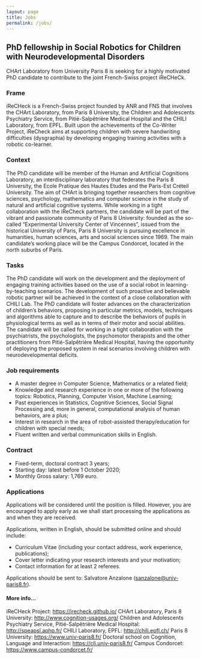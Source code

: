 ```yaml
---
layout: page
title: Jobs
permalink: /jobs/
---
```



## PhD fellowship in Social Robotics for Children with Neurodevelopmental Disorders
CHArt Laboratory from University Paris 8 is seeking for a highly motivated PhD candidate to contribute to the joint French-Swiss project iReCHeCk.

### Frame
iReCHeck is a French-Swiss project founded by ANR and FNS that involves the CHArt Laboratory, from Paris 8 University, the Children and Adolescents Psychiatry Service, from Pitié-Salpêtrière Medical Hospital and the CHILI Laboratory, from EPFL. Built upon the achievements of the Co-Writer Project, iReCheck aims at supporting children with severe handwriting difficulties (dysgraphia) by developing engaging training activities with a robotic co-learner.

### Context 
The PhD candidate will be member of the Human and Artificial Cognitions Laboratory, an interdisciplinary laboratory that federates the Paris 8 University, the Ecole Pratique des Hautes Etudes and the Paris-Est Créteil University. The aim of CHArt is bringing together researchers from cognitive sciences, psychology, mathematics and computer science in the study of natural and artificial cognitive systems.
While working in a tight collaboration with the iReCheck partners, the candidate will be part of the vibrant and passionate community of Paris 8 University: founded as the so-called “Experimental University Center of Vincennes”, issued from the historical University of Paris, Paris 8 University is pursuing excellence in humanities, human sciences, arts and social sciences since 1969. The main candidate’s working place will be the Campus Condorcet, located in the north suburbs of Paris.

### Tasks
The PhD candidate will work on the development and the deployment of engaging training activities based on the use of a social robot in learning-by-teaching scenarios. The development of such proactive and believable robotic partner will be achieved in the context of a close collaboration with CHILI Lab.
The PhD candidate will foster advances on the characterization of children’s behaviors, proposing in particular metrics, models, techniques and algorithms able to capture and to describe the behaviors of pupils in physiological terms as well as in terms of their motor and social abilities. 
The candidate will be called for working in a tight collaboration with the psychiatrists, the psychologists, the psychomotor therapists and the other practitioners from Pitié-Salpêtrière Medical Hospital, having the opportunity of deploying the proposed system in real scenarios involving children with neurodevelopmental deficits.

### Job requirements
* A master degree in Computer Science, Mathematics or a related field;
* Knowledge and research experience in one or more of the following topics: Robotics, Planning, Computer Vision, Machine Learning;
* Past experiences in Statistics, Cognitive Sciences, Social Signal Processing and, more in general, computational analysis of human behaviors, are a plus;
* Interest in research in the area of robot-assisted therapy/education for children with special needs;
* Fluent written and verbal communication skills in English.

### Contract
* Fixed-term, doctoral contract 3 years;
* Starting day: latest before 1 October 2020;
* Monthly Gross salary: 1,769 euro.

### Applications
Applications will be considered until the position is filled. However, you are encouraged to apply early as we shall start processing the applications as and when they are received.

Applications, written in English, should be submitted online and should include:
* Curriculum Vitae (including your contact address, work experience, publications);
* Cover letter indicating your research interests and your motivation;
* Contact information for at least 2 referees.

Applications should be sent to: Salvatore Anzalone (sanzalone@univ-paris8.fr).

#### More info...
iReCHeck Project: https://irecheck.github.io/
CHArt Laboratory, Paris 8 University: http://www.cognition-usages.org/
Children and Adolescents Psychiatry Service, Pitié-Salpêtrière Medical Hospital: http://speapsl.aphp.fr/ 
CHILI Laboratory, EPFL: http://chili.epfl.ch/
Paris 8 University: https://www.univ-paris8.fr/
Doctoral school on Cognition, Language and Interaction: https://cli.univ-paris8.fr/
Campus Condorcet: https://www.campus-condorcet.fr/

